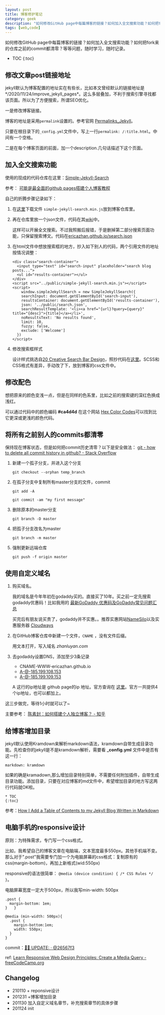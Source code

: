 ```yaml
---
layout: post
title: 博客修护笔记
category: geek
description: "如何修改GitHub page中每篇博客的链接？如何加入全文搜索功能？如何把fork来的仓库之前的commit都清零？"
tags: [web,code]
---
```


如何修改GitHub page中每篇博客的链接？如何加入全文搜索功能？如何把fork来的仓库之前的commit都清零？等等问题，随时学习，随时记录。

* TOC
{:toc}

## 修改文章post链接地址

jekyll默认为博客配置的地址实在有些长，比如本文曾经默认的链接地址是*/2020/11/24/improve_jekyll_pages*。这么多层叠加，不利于搜索引擎寻找都该页面。所以为了方便搜索，所谓SEO优化。

一是修改博客链接。

博客的地址是采用`permalink`设置的。参考官网 [Permalinks_Jekyll](https://jekyllrb.com/docs/permalinks/)。

只要在根目录下的`_config.yml`文件中，写上一行`permalink: /:title.html`。中间有一个空格。

二是在每个博客页面的前面，加一个description.几句话描述下这个页面。

## 加入全文搜索功能

使用的现成的代码仓库在这里：[Simple-Jekyll-Search](https://github.com/christian-fei/Simple-Jekyll-Search)

参考： [可能是最全面的github pages搭建个人博客教程](https://lemonchann.github.io/create_blog_with_github_pages/)

自己的折腾步骤记录如下：

1. 在[这里](https://github.com/christian-fei/Simple-Jekyll-Search/tree/master/example/js)下载文件 `simple-jekyll-search.min.js`放到博客仓库里。

2. 再在仓库里放一个json文件，代码在其[wiki](https://github.com/christian-fei/Simple-Jekyll-Search/wiki#enabling-full-text-search)中。

   这样可以开展全文搜索。不过我照搬后报错，于是删掉第二部分搜索页面功能，只保留搜索博文。代码在[ericazhan.github.io/search.json](https://github.com/ericazhan/ericazhan.github.io/blob/master/public/search.json)

3. 在html文件中想放搜索框的地方，抄入如下别人的代码，两个引用文件的地址按情况调整：

    ```
    <div class="search-container">
      <input type="text" id="search-input" placeholder="search blog posts...">
      <ul id="results-container"></ul>
    </div>
    <script src="../public/simple-jekyll-search.min.js"></script>
    <script>
        window.simpleJekyllSearch = new SimpleJekyllSearch({
        searchInput: document.getElementById('search-input'),
        resultsContainer: document.getElementById('results-container'),
        json: '../public/search.json',
        searchResultTemplate: '<li><a href="{url}?query={query}" title="{desc}">{title}</a></li>',
        noResultsText: 'No results found',
        limit: 10,
        fuzzy: false,
        exclude: ['Welcome']
      })
    </script>
    ```

4. 修改搜索框样式

   设计样式挑选自[20 Creative Search Bar Design](https://www.mockplus.com/blog/post/search-bar-design)，照抄代码在[这里](https://codepen.io/AlbertFeynman/pen/BPvzWZ)。SCSS和CSS格式有差异，手动改了下，放到博客的css文件中。

## 修改配色

想把原来的颜色变浅一点，但是在同样的色系里，比如之前的搜索键的深红色换成浅红。

可以通过代码中的颜色编码 **#ca4d4d** 在这个网站 [Hex Color Codes](https://color-hex.org/color/ca4d4d)可以找到比它更深或更浅的颜色代码。

## 将所有之前别人的commits都清零

保持现在博客状态，但是如何把commit历史清零？以下是安全做法：
[git - how to delete all commit history in github? - Stack Overflow](https://stackoverflow.com/questions/13716658/how-to-delete-all-commit-history-in-github)

1. 新建一个孤子分支，并进入这个分支

    `git checkout --orphan temp_branch`

2. 在孤子分支中复制所有master分支的文件，commit

    `git add -A`

    `git commit -am "my first message"`

3. 删除原本的master分支

    `git branch -D master`

4. 把孤子分支改名为master

    `git branch -m master`

5. 强制更新远端仓库

    `git push -f origin master`

## 使用自定义域名

1. 购买域名。

   我的域名是今年年初在godaddy买的。直接买了10年。买之前一定先搜索 godaddy优惠码！比如我用的 [最新GoDaddy 优惠码及GoDaddy常见问题汇总](https://www.laozuo.org/godaddy-youhuima)

   买完后有朋友说买贵了，godaddy并不实惠。。推荐实惠网站[NameSilo](https://www.namesilo.com/)以及实惠服务器 [Cloudways](https://www.cloudways.com/en/) 

2. 在GitHub博客仓库中新建一个文件，`CNAME` ，没有文件后缀。

   用文本打开，写入域名 *zhanluyan.com*

3. 去godaddy设置DNS，添加至少3条记录

   - CNAME-WWW-ericazhan.github.io
   - A-@-185.199.108.153
   - A-@-185.199.109.153

   A 这行的ip地址是 github page的ip 地址。官方查询在 [这里](https://docs.github.com/en/free-pro-team@latest/github/working-with-github-pages/managing-a-custom-domain-for-your-github-pages-site)。官方一共提供4个ip地址，也可以都加上。

这三步做完，等待1小时就可以了~ 

主要参考： [陈素封：如何搭建个人独立博客？ - 知乎](https://www.zhihu.com/question/20463581/answer/25478916)

## 给博客增加目录

jekyll默认使用Kramdown来解析markdown语法，kramdown自带生成目录功能。先检查你的jekyll是不是kramdown解析，需要看 **_config.yml** 文件中是否有这一行：

```
markdown: kramdown
```


如果的确是kramadown,那么增加目录特别简单，不需要任何附加插件，自带生成目录功能。添加目录，只要在对应博客的md文件中，希望增加目录的地方写这两行代码就OK啦。

```
* TOC
{:toc}
```


参考：[How I Add a Table of Contents to my Jekyll Blog Written in Markdown](http://www.seanbuscay.com/blog/jekyll-toc-markdown/)

## 电脑手机的responsive设计

原则：为特殊需求，专门写一个css格式。

比如，我希望自己的博客文章在电脑端，文本宽度最多550px。其他手机端不变。那么对于".post"我需要专门加一个为电脑屏幕的css格式：复制原有的css(margin-bottom)，再加上新格式(wid:550px)

responsive的语法很简单： `@media (device condition) { /* CSS Rules */ }`。

电脑屏幕宽度一定大于500px，所以我写min-width: 500px

```
.post {
  margin-bottom: 1em;
}	}

@media (min-width: 500px){
  .post {
    margin-bottom:1em;
    width: 550px;
  }
}
```

commit：[🤸‍♀️ UPDATE: · @26567f3](https://github.com/ericazhan/ericazhan.github.io/commit/26567f34a3c3e2b75ccbbc0fc7e3b64b8bbcab10)

ref:  [Learn Responsive Web Design Principles: Create a Media Query - freeCodeCamp.org](https://www.freecodecamp.org/learn/responsive-web-design/responsive-web-design-principles/create-a-media-query)

## Changelog

- 210110 + reponsive设计
- 201231 +博客增加目录
- 201130 加入自定义域名章节，补充搜索章节的具体步骤
- 201124 init